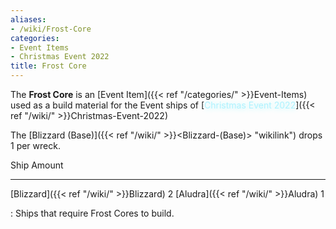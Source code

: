 ```yaml
---
aliases:
- /wiki/Frost-Core
categories:
- Event Items
- Christmas Event 2022
title: Frost Core
---
```


The **Frost Core** is an [Event Item]({{< ref "/categories/" >}}Event-Items) used as a build material for the Event ships of [<span style="color:#aef2fe;text-shadow: 1px 1px 10px #aef2fe;">Christmas Event 2022</span>]({{< ref "/wiki/" >}}Christmas-Event-2022)

The [Blizzard (Base)]({{< ref "/wiki/" >}}<Blizzard-(Base)> "wikilink") drops 1 per wreck.

Ship Amount

---

[Blizzard]({{< ref "/wiki/" >}}Blizzard) 2 [Aludra]({{< ref "/wiki/" >}}Aludra) 1

: Ships that require Frost Cores to build.